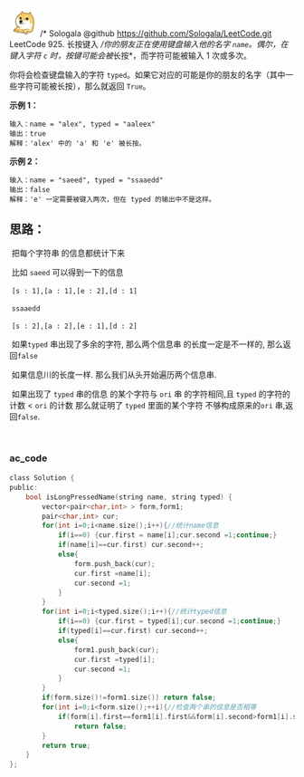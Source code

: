 ![](https://github.com/Sologala/SomeThings/blob/master/face.jpg?raw=true)
/*
    Sologala   @github    https://github.com/Sologala/LeetCode.git
    LeetCode   925. 长按键入
*/你的朋友正在使用键盘输入他的名字 `name`。偶尔，在键入字符 `c` 时，按键可能会被*长按*，而字符可能被输入 1 次或多次。

你将会检查键盘输入的字符 `typed`。如果它对应的可能是你的朋友的名字（其中一些字符可能被长按），那么就返回 `True`。

 

**示例 1：**

```
输入：name = "alex", typed = "aaleex"
输出：true
解释：'alex' 中的 'a' 和 'e' 被长按。
```

**示例 2：**

```
输入：name = "saeed", typed = "ssaaedd"
输出：false
解释：'e' 一定需要被键入两次，但在 typed 的输出中不是这样。
```

## **思路：**

​	把每个字符串 的信息都统计下来

​	 比如 `saeed` 可以得到一下的信息

​	 `[s : 1],[a : 1],[e : 2],[d : 1]`

​	`ssaaedd`

​	 `[s : 2],[a : 2],[e : 1],[d : 2]`

​	如果`typed` 串出现了多余的字符, 那么两个信息串 的长度一定是不一样的, 那么返回`false`

​	如果信息川的长度一样. 那么我们从头开始遍历两个信息串.

​	如果出现了  `typed` 串的信息 的某个字符与 `ori` 串 的字符相同,且 `typed` 的字符的计数 < `ori` 的计数 那么就证明了 `typed` 里面的某个字符 不够构成原来的`ori` 串,返回`false`.

​	

### **ac_code**

```c
class Solution {
public:
    bool isLongPressedName(string name, string typed) {
        vector<pair<char,int> > form,form1;
        pair<char,int> cur;        
        for(int i=0;i<name.size();i++){//统计name信息
            if(i==0) {cur.first = name[i];cur.second =1;continue;}
            if(name[i]==cur.first) cur.second++;
            else{
                form.push_back(cur);
                cur.first =name[i];
                cur.second =1;
            }
        }
        for(int i=0;i<typed.size();i++){//统计typed信息
            if(i==0) {cur.first = typed[i];cur.second =1;continue;}
            if(typed[i]==cur.first) cur.second++;
            else{
                form1.push_back(cur);
                cur.first =typed[i];
                cur.second =1;
            }
        }
        if(form.size()!=form1.size()) return false;
        for(int i=0;i<form.size();++i){//检查两个串的信息是否相等
            if(form[i].first==form1[i].first&&form[i].second>form1[i].second) 
                return false;
        }
        return true;
    }
};
```